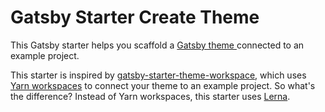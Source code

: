 # Gatsby Starter Create Theme

This Gatsby starter helps you scaffold a [Gatsby theme ](https://www.gatsbyjs.org/docs/themes) connected to an example project.

This starter is inspired by [gatsby-starter-theme-workspace](https://github.com/gatsbyjs/gatsby-starter-theme-workspace), which uses [Yarn workspaces](https://classic.yarnpkg.com/en/docs/workspaces) to connect your theme to an example project. So what's the difference? Instead of Yarn workspaces, this starter uses [Lerna](https://github.com/lerna/lerna).
